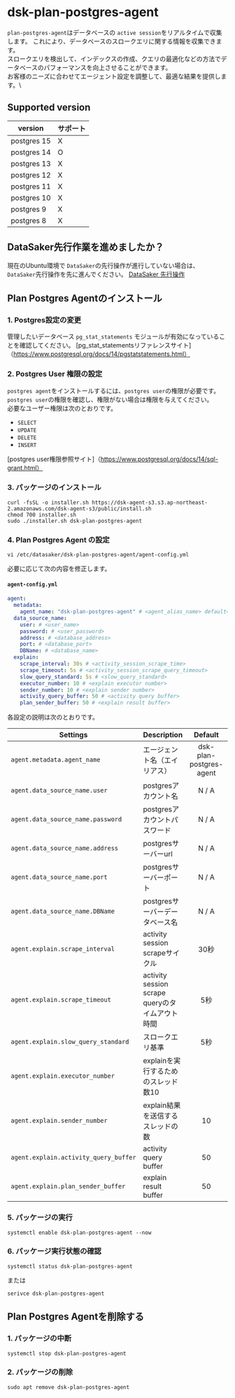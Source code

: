 # dsk-plan-postgres-agent

`plan-postgres-agent`はデータベースの `active session`をリアルタイムで収集します。
これにより、データベースのスロークエリに関する情報を収集できます。\
スロークエリを検出して、インデックスの作成、クエリの最適化などの方法でデータベースのパフォーマンスを向上させることができます。\
お客様のニーズに合わせてエージェント設定を調整して、最適な結果を提供します。\

## Supported version

| version |サポート|
| ----------- | ------- |
| postgres 15 | X |
| postgres 14 | O |
| postgres 13 | X |
| postgres 12 | X |
| postgres 11 | X |
| postgres 10 | X |
| postgres 9 | X |
| postgres 8 | X |

## DataSaker先行作業を進めましたか？

現在のUbuntu環境で `DataSaker`の先行操作が進行していない場合は、 `DataSaker`先行操作を先に進んでください。 [DataSaker 先行操作]($%7BPREPARATION\_MANUAL\_KR%7D/)

## Plan Postgres Agentのインストール

### 1. Postgres設定の変更

管理したいデータベース `pg_stat_statements` モジュールが有効になっていることを確認してください。
[pg\_stat\_statementsリファレンスサイト]（https://www.postgresql.org/docs/14/pgstatstatements.html）

### 2. Postgres User 権限の設定

`postgres agent`をインストールするには、`postgres user`の権限が必要です。\
`postgres user`の権限を確認し、権限がない場合は権限を与えてください。\
必要なユーザー権限は次のとおりです。

* `SELECT`
* `UPDATE`
* `DELETE`
* `INSERT`

[postgres user権限参照サイト]（https://www.postgresql.org/docs/14/sql-grant.html）

### 3. パッケージのインストール
```shell
curl -fsSL -o installer.sh https://dsk-agent-s3.s3.ap-northeast-2.amazonaws.com/dsk-agent-s3/public/install.sh
chmod 700 installer.sh
sudo ./installer.sh dsk-plan-postgres-agent
```
### 4. Plan Postgres Agent の設定
```shell
vi /etc/datasaker/dsk-plan-postgres-agent/agent-config.yml
```
必要に応じて次の内容を修正します。

#### `agent-config.yml`
```yaml
agent:
  metadata:
    agent_name: "dsk-plan-postgres-agent" # <agent_alias_name> default=dsk-plan-postgres-agent
  data_source_name:
    user: # <user_name>
    password: # <user_password>
    address: # <database_address>
    port: # <database_port>
    DBName: # <database_name>
  explain:
    scrape_interval: 30s # <activity_session_scrape_time>
    scrape_timeout: 5s # <activity_session_scrape_query_timeout>
    slow_query_standard: 5s # <slow_query_standard> 
    executor_number: 10 # <explain executor number>
    sender_number: 10 # <explain sender number>
    activity_query_buffer: 50 # <activity query buffer>
    plan_sender_buffer: 50 # <explain result buffer>
```
各設定の説明は次のとおりです。

| **Settings** | **Description** | **Default** | **Required** |
| -------------------------- | ---------------------------------------------------------------------------------------------------- | :---------: | :----------: |
| `agent.metadata.agent_name` |エージェント名（エイリアス）| dsk-plan-postgres-agent | **✓** |
| `agent.data_source_name.user` | postgresアカウント名| N / A | **✓** |
| `agent.data_source_name.password` | postgresアカウントパスワード| N / A | **✓** |
| `agent.data_source_name.address` | postgresサーバーurl | N / A | **✓** |
| `agent.data_source_name.port` | postgresサーバーポート| N / A | **✓** |
| `agent.data_source_name.DBName` | postgresサーバーデータベース名| N / A | **✓** |
| `agent.explain.scrape_interval` | activity session scrapeサイクル| 30秒| |
| `agent.explain.scrape_timeout` | activity session scrape queryのタイムアウト時間| 5秒| |
| `agent.explain.slow_query_standard` |スロークエリ基準| 5秒| |
| `agent.explain.executor_number` | explainを実行するためのスレッド数10 | |
| `agent.explain.sender_number` | explain結果を送信するスレッドの数| 10 | |
| `agent.explain.activity_query_buffer` | activity query buffer | 50 | |
| `agent.explain.plan_sender_buffer` | explain result buffer | 50 | |

### 5. パッケージの実行
```shell
systemctl enable dsk-plan-postgres-agent --now
```
### 6. パッケージ実行状態の確認
```shell
systemctl status dsk-plan-postgres-agent
```
または
```shell
serivce dsk-plan-postgres-agent
```
## Plan Postgres Agentを削除する

### 1. パッケージの中断
```shell
systemctl stop dsk-plan-postgres-agent
```
### 2. パッケージの削除
```shell
sudo apt remove dsk-plan-postgres-agent
```
